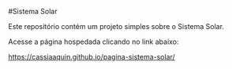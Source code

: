  #Sistema Solar
 
Este repositório contém um projeto simples sobre o Sistema Solar.

Acesse a página hospedada clicando no link abaixo:

https://cassiaaquin.github.io/pagina-sistema-solar/
